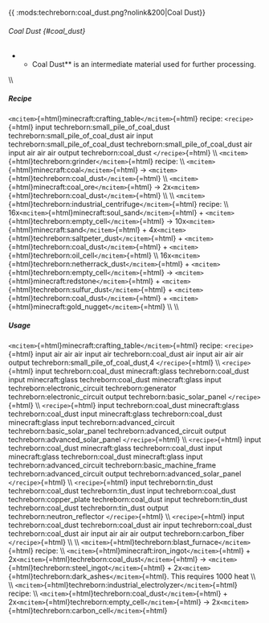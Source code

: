 {{ :mods:techreborn:coal_dust.png?nolink&200\|Coal Dust}}

###### Coal Dust {#coal_dust}

-   -   Coal Dust\*\* is an intermediate material used for further
        processing.

\\\\

##### Recipe

`<mcitem>`{=html}minecraft:crafting_table`</mcitem>`{=html} recipe:
`<recipe>`{=html} input techreborn:small_pile_of_coal_dust
techreborn:small_pile_of_coal_dust air input
techreborn:small_pile_of_coal_dust techreborn:small_pile_of_coal_dust
air input air air air output techreborn:coal_dust `</recipe>`{=html}
\\\\ `<mcitem>`{=html}techreborn:grinder`</mcitem>`{=html} recipe: \\\\
`<mcitem>`{=html}minecraft:coal`</mcitem>`{=html} -\>
`<mcitem>`{=html}techreborn:coal_dust`</mcitem>`{=html} \\\\
`<mcitem>`{=html}minecraft:coal_ore`</mcitem>`{=html} -\>
2x`<mcitem>`{=html}techreborn:coal_dust`</mcitem>`{=html} \\\\ \\\\
`<mcitem>`{=html}techreborn:industrial_centrifuge`</mcitem>`{=html}
recipe: \\\\ 16x`<mcitem>`{=html}minecraft:soul_sand`</mcitem>`{=html} +
`<mcitem>`{=html}techreborn:empty_cell`</mcitem>`{=html} -\>
10x`<mcitem>`{=html}minecraft:sand`</mcitem>`{=html} +
4x`<mcitem>`{=html}techreborn:saltpeter_dust`</mcitem>`{=html} +
`<mcitem>`{=html}techreborn:coal_dust`</mcitem>`{=html} +
`<mcitem>`{=html}techreborn:oil_cell`</mcitem>`{=html} \\\\
16x`<mcitem>`{=html}techreborn:netherrack_dust`</mcitem>`{=html} +
`<mcitem>`{=html}techreborn:empty_cell`</mcitem>`{=html} -\>
`<mcitem>`{=html}minecraft:redstone`</mcitem>`{=html} +
`<mcitem>`{=html}techreborn:sulfur_dust`</mcitem>`{=html} +
`<mcitem>`{=html}techreborn:coal_dust`</mcitem>`{=html} +
`<mcitem>`{=html}minecraft:gold_nugget`</mcitem>`{=html} \\\\ \\\\

##### Usage

`<mcitem>`{=html}minecraft:crafting_table`</mcitem>`{=html} recipe:
`<recipe>`{=html} input air air air input air techreborn:coal_dust air
input air air air output techreborn:small_pile_of_coal_dust,4
`</recipe>`{=html} \\\\ `<recipe>`{=html} input techreborn:coal_dust
minecraft:glass techreborn:coal_dust input minecraft:glass
techreborn:coal_dust minecraft:glass input techreborn:electronic_circuit
techreborn:generator techreborn:electronic_circuit output
techreborn:basic_solar_panel `</recipe>`{=html} \\\\ `<recipe>`{=html}
input techreborn:coal_dust minecraft:glass techreborn:coal_dust input
minecraft:glass techreborn:coal_dust minecraft:glass input
techreborn:advanced_circuit techreborn:basic_solar_panel
techreborn:advanced_circuit output techreborn:advanced_solar_panel
`</recipe>`{=html} \\\\ `<recipe>`{=html} input techreborn:coal_dust
minecraft:glass techreborn:coal_dust input minecraft:glass
techreborn:coal_dust minecraft:glass input techreborn:advanced_circuit
techreborn:basic_machine_frame techreborn:advanced_circuit output
techreborn:advanced_solar_panel `</recipe>`{=html} \\\\
`<recipe>`{=html} input techreborn:tin_dust techreborn:coal_dust
techreborn:tin_dust input techreborn:coal_dust techreborn:copper_plate
techreborn:coal_dust input techreborn:tin_dust techreborn:coal_dust
techreborn:tin_dust output techreborn:neutron_reflector
`</recipe>`{=html} \\\\ `<recipe>`{=html} input techreborn:coal_dust
techreborn:coal_dust air input techreborn:coal_dust techreborn:coal_dust
air input air air air output techreborn:carbon_fiber `</recipe>`{=html}
\\\\ \\\\ `<mcitem>`{=html}techreborn:blast_furnace`</mcitem>`{=html}
recipe: \\\\ `<mcitem>`{=html}minecraft:iron_ingot`</mcitem>`{=html} +
2x`<mcitem>`{=html}techreborn:coal_dust`</mcitem>`{=html} -\>
`<mcitem>`{=html}techreborn:steel_ingot`</mcitem>`{=html} +
2x`<mcitem>`{=html}techreborn:dark_ashes`</mcitem>`{=html}. This
requires 1000 heat \\\\ \\\\
`<mcitem>`{=html}techreborn:industrial_electrolyzer`</mcitem>`{=html}
recipe: \\\\ `<mcitem>`{=html}techreborn:coal_dust`</mcitem>`{=html} +
2x`<mcitem>`{=html}techreborn:empty_cell`</mcitem>`{=html} -\>
2x`<mcitem>`{=html}techreborn:carbon_cell`</mcitem>`{=html}
